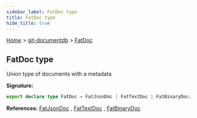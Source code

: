 ```yaml
---
sidebar_label: FatDoc type
title: FatDoc type
hide_title: true
---
```


[Home](./index.md) &gt; [git-documentdb](./git-documentdb.md) &gt; [FatDoc](./git-documentdb.fatdoc.md)

## FatDoc type

Union type of documents with a metadata

<b>Signature:</b>

```typescript
export declare type FatDoc = FatJsonDoc | FatTextDoc | FatBinaryDoc;
```
<b>References:</b> [FatJsonDoc](./git-documentdb.fatjsondoc.md) , [FatTextDoc](./git-documentdb.fattextdoc.md) , [FatBinaryDoc](./git-documentdb.fatbinarydoc.md)

